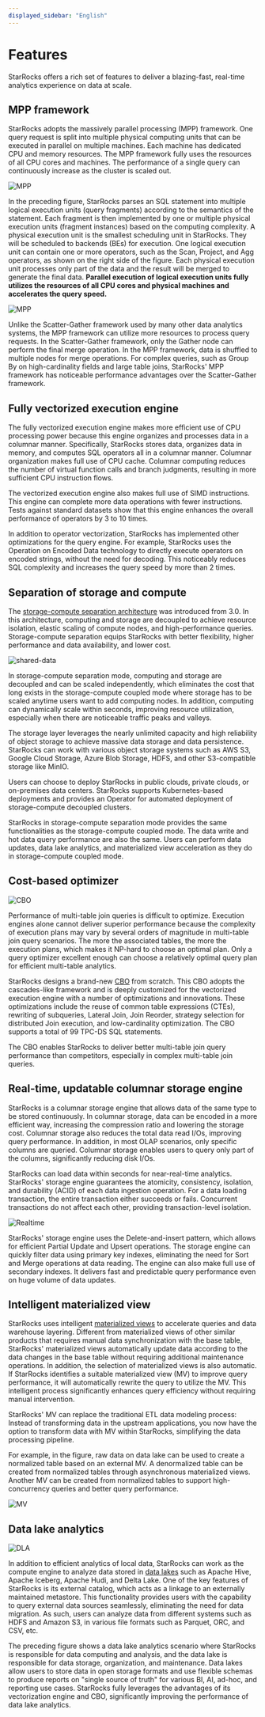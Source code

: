 ```yaml
---
displayed_sidebar: "English"
---
```


# Features

StarRocks offers a rich set of features to deliver a blazing-fast, real-time analytics experience on data at scale.

## MPP framework

StarRocks adopts the massively parallel processing (MPP) framework. One query request is split into multiple physical computing units that can be executed in parallel on multiple machines. Each machine has dedicated CPU and memory resources. The MPP framework fully uses the resources of all CPU cores and machines. The performance of a single query can continuously increase as the cluster is scaled out.

![MPP](../_assets/1.1-3-mpp.png)

In the preceding figure, StarRocks parses an SQL statement into multiple logical execution units (query fragments) according to the semantics of the statement. Each fragment is then implemented by one or multiple physical execution units (fragment instances) based on the computing complexity. A physical execution unit is the smallest scheduling unit in StarRocks. They will be scheduled to backends (BEs) for execution. One logical execution unit can contain one or more operators, such as the Scan, Project, and Agg operators, as shown on the right side of the figure. Each physical execution unit processes only part of the data and the result will be merged to generate the final data. **Parallel execution of logical execution units fully utilizes the resources of all CPU cores and physical machines and accelerates the query speed.**

![MPP](../_assets/1.1-4-mpp.png)

Unlike the Scatter-Gather framework used by many other data analytics systems, the MPP framework can utilize more resources to process query requests. In the Scatter-Gather framework, only the Gather node can perform the final merge operation. In the MPP framework, data is shuffled to multiple nodes for merge operations. For complex queries, such as Group By on high-cardinality fields and large table joins, StarRocks' MPP framework has noticeable performance advantages over the Scatter-Gather framework.

## Fully vectorized execution engine

The fully vectorized execution engine makes more efficient use of CPU processing power because this engine organizes and processes data in a columnar manner. Specifically, StarRocks stores data, organizes data in memory, and computes SQL operators all in a columnar manner. Columnar organization makes full use of CPU cache. Columnar computing reduces the number of virtual function calls and branch judgments, resulting in more sufficient CPU instruction flows.

The vectorized execution engine also makes full use of SIMD instructions. This engine can complete more data operations with fewer instructions. Tests against standard datasets show that this engine enhances the overall performance of operators by 3 to 10 times.

In addition to operator vectorization, StarRocks has implemented other optimizations for the query engine. For example, StarRocks uses the Operation on Encoded Data technology to directly execute operators on encoded strings, without the need for decoding. This noticeably reduces SQL complexity and increases the query speed by more than 2 times.

## Separation of storage and compute

The [storage-compute separation architecture](./Architecture.md) was introduced from 3.0. In this architecture, computing and storage are decoupled to achieve resource isolation, elastic scaling of compute nodes, and high-performance queries. Storage-compute separation equips StarRocks with better flexibility, higher performance and data availability, and lower cost.

![shared-data](../_assets/share_data_arch.png)

In storage-compute separation mode, computing and storage are decoupled and can be scaled independently, which eliminates the cost that long exists in the storage-compute coupled mode where storage has to be scaled anytime users want to add computing nodes. In addition, computing can dynamically scale within seconds, improving resource utilization, especially when there are noticeable traffic peaks and valleys.

The storage layer leverages the nearly unlimited capacity and high reliability of object storage to achieve massive data storage and data persistence. StarRocks can work with various object storage systems such as AWS S3, Google Cloud Storage, Azure Blob Storage, HDFS, and other S3-compatible storage like MinIO.

Users can choose to deploy StarRocks in public clouds, private clouds, or on-premises data centers. StarRocks supports Kubernetes-based deployments and provides an Operator for automated deployment of storage-compute decoupled clusters.

StarRocks in storage-compute separation mode provides the same functionalities as the storage-compute coupled mode. The data write and hot data query performance are also the same. Users can perform data updates, data lake analytics, and materialized view acceleration as they do in storage-compute coupled mode.

## Cost-based optimizer

![CBO](../_assets/1.1-5-cbo.png)

Performance of multi-table join queries is difficult to optimize. Execution engines alone cannot deliver superior performance because the complexity of execution plans may vary by several orders of magnitude in multi-table join query scenarios. The more the associated tables, the more the execution plans, which makes it NP-hard to choose an optimal plan. Only a query optimizer excellent enough can choose a relatively optimal query plan for efficient multi-table analytics.

StarRocks designs a brand-new [CBO](../using_starrocks/Cost_based_optimizer.md) from scratch. This CBO adopts the cascades-like framework and is deeply customized for the vectorized execution engine with a number of optimizations and innovations. These optimizations include the reuse of common table expressions (CTEs), rewriting of subqueries, Lateral Join, Join Reorder, strategy selection for distributed Join execution, and low-cardinality optimization. The CBO supports a total of 99 TPC-DS SQL statements.

The CBO enables StarRocks to deliver better multi-table join query performance than competitors, especially in complex multi-table join queries.

## Real-time, updatable columnar storage engine

StarRocks is a columnar storage engine that allows data of the same type to be stored continuously. In columnar storage, data can be encoded in a more efficient way, increasing the compression ratio and lowering the storage cost. Columnar storage also reduces the total data read I/Os, improving query performance. In addition, in most OLAP scenarios, only specific columns are queried. Columnar storage enables users to query only part of the columns, significantly reducing disk I/Os.

StarRocks can load data within seconds for near-real-time analytics. StarRocks' storage engine guarantees the atomicity, consistency, isolation, and durability (ACID) of each data ingestion operation. For a data loading transaction, the entire transaction either succeeds or fails. Concurrent transactions do not affect each other, providing transaction-level isolation.

![Realtime](../_assets/1.1-6-realtime.png)

StarRocks' storage engine uses the Delete-and-insert pattern, which allows for efficient Partial Update and Upsert operations. The storage engine can quickly filter data using primary key indexes,  eliminating the need for Sort and Merge operations at data reading. The engine can also make full use of secondary indexes. It delivers fast and predictable query performance even on huge volume of data updates.

## Intelligent materialized view

StarRocks uses intelligent [materialized views](../using_starrocks/Materialized_view.md) to accelerate queries and data warehouse layering. Different from materialized views of other similar products that requires manual data synchronization with the base table, StarRocks' materialized views automatically update data according to the data changes in the base table without requiring additional maintenance operations. In addition, the selection of materialized views is also automatic. If StarRocks identifies a suitable materialized view (MV) to improve query performance, it will automatically rewrite the query to utilize the MV. This intelligent process significantly enhances query efficiency without requiring manual intervention.

 StarRocks' MV can replace the traditional ETL data modeling process: Instead of transforming data in the upstream applications, you now have the option to transform data with MV within StarRocks, simplifying the data processing pipeline.

For example, in the figure, raw data on data lake can be used to create a normalized table based on an external MV. A denormalized table can be created from normalized tables through asynchronous materialized views. Another MV can be created from normalized tables to support high-concurrency queries and better query performance.

![MV](../_assets/1.1-7-mv.png)

## Data lake analytics

![DLA](../_assets/1.1-8-dla.png)

In addition to efficient analytics of local data, StarRocks can work as the compute engine to analyze data stored in [data lakes](../data_source/catalog/catalog_overview.md) such as Apache Hive, Apache Iceberg, Apache Hudi, and Delta Lake. One of the key features of StarRocks is its external catalog, which acts as a linkage to an externally maintained metastore. This functionality provides users with the capability to query external data sources seamlessly, eliminating the need for data migration. As such, users can analyze data from different systems such as HDFS and Amazon S3, in various file formats such as Parquet, ORC, and CSV, etc.

The preceding figure shows a data lake analytics scenario where StarRocks is responsible for data computing and analysis, and the data lake is responsible for data storage, organization, and maintenance. Data lakes allow users to store data in open storage formats and use flexible schemas to produce reports on "single source of truth" for various BI, AI, ad-hoc, and reporting use cases. StarRocks fully leverages the advantages of its vectorization engine and CBO, significantly improving the performance of data lake analytics.
